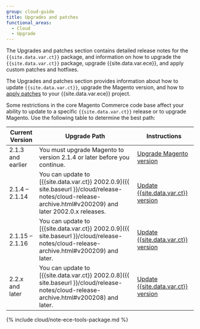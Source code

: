 ```yaml
---
group: cloud-guide
title: Upgrades and patches
functional_areas:
  - Cloud
  - Upgrade
---
```

The Upgrades and patches section contains detailed release notes for the `{{site.data.var.ct}}` package, and information on how to upgrade the `{{site.data.var.ct}}` package, upgrade {{site.data.var.ece}}, and apply custom patches and hotfixes.

The Upgrades and patches section provides information about how to update `{{site.data.var.ct}}`, upgrade the Magento version, and how to [apply patches] to your {{site.data.var.ece}} project.

Some restrictions in the core Magento Commerce code base affect your ability to update to a specific `{{site.data.var.ct}}` release or to upgrade Magento. Use the following table to determine the best path:

| Current Version | Upgrade Path | Instructions
| --- | --- | --- |
| 2.1.3 and earlier | You must upgrade Magento to version 2.1.4 or later before you continue. | [Upgrade Magento version] |
| 2.1.4 – 2.1.14 | You can update to [{{site.data.var.ct}} 2002.0.9]({{ site.baseurl }}/cloud/release-notes/cloud-release-archive.html#v200209) and later 2002.0.x releases. | [Update {{site.data.var.ct}} version] |
| 2.1.15 – 2.1.16 | You can update to [{{site.data.var.ct}} 2002.0.9]({{ site.baseurl }}/cloud/release-notes/cloud-release-archive.html#v200209) and later. | [Update {{site.data.var.ct}} version] |
| 2.2.x and later | You can update to [{{site.data.var.ct}} 2002.0.8]({{ site.baseurl }}/cloud/release-notes/cloud-release-archive.html#v200208) and later. | [Update {{site.data.var.ct}} version] |

{% include cloud/note-ece-tools-package.md %}

[Upgrade Magento version]: {{site.baseurl}}/cloud/project/ece-tools-upgrade-project.html
[Update {{site.data.var.ct}} version]: {{site.baseurl}}/cloud/project/ece-tools-update.html
[apply patches]: {{site.baseurl}}/cloud/project/project-patch.html
